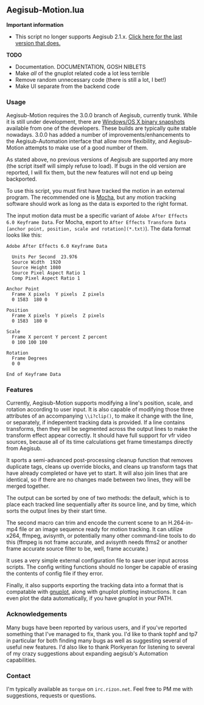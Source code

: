 ## Aegisub-Motion.lua ##

**Important information**

 - This script no longer supports Aegisub 2.1.x. [Click here for the last version that does.][oldver]

**TODO**

 - Documentation. DOCUMENTATION, GOSH NIBLETS
 - Make _all_ of the gnuplot related code a lot less terrible
 - Remove random unnecessary code (there is still a lot, I bet!)
 - Make UI separate from the backend code

### Usage ###

Aegisub-Motion requires the 3.0.0 branch of Aegisub, currently trunk. While it is still under development, there are [Windows/OS X binary snapshots][aegplork] available from one of the developers. These builds are typically quite stable nowadays. 3.0.0 has added a number of improvements/enhancements to the Aegisub-Automation interface that allow more flexibility, and Aegisub-Motion attempts to make use of a good number of them.

As stated above, no previous versions of Aegisub are supported any more (the script itself will simply refuse to load). If bugs in the old version are reported, I will fix them, but the new features will not end up being backported.

To use this script, you must first have tracked the motion in an external program. The recommended one is [Mocha][mocha], but any motion tracking software should work as long as the data is exported to the right format.

The input motion data must be a specific variant of `Adobe After Effects 6.0 Keyframe Data`. For Mocha, export to `After Effects Transform Data [anchor point, position, scale and rotation](*.txt)`). The data format looks like this:

    Adobe After Effects 6.0 Keyframe Data
    
      Units Per Second  23.976
      Source Width  1920
      Source Height 1080
      Source Pixel Aspect Ratio 1
      Comp Pixel Aspect Ratio 1
    
    Anchor Point
      Frame X pixels  Y pixels  Z pixels
      0 1583  180 0
    
    Position
      Frame X pixels  Y pixels  Z pixels
      0 1583  180 0
    
    Scale
      Frame X percent Y percent Z percent
      0 100 100 100
    
    Rotation
      Frame Degrees
      0 0
    
    End of Keyframe Data

### Features ###

Currently, Aegisub-Motion supports modifying a line's position, scale, and rotation according to user input. It is also capable of modifying those three attributes of an accompanying `\\i?clip()`, to make it change with the line, or separately, if indepentent tracking data is provided. If a line contains transforms, then they will be segmented across the output lines to make the transform effect appear correctly. It should have full support for vfr video sources, because all of its time calculations get frame timestamps directly from Aegisub.

It sports a semi-advanced post-processing cleanup function that removes duplicate tags, cleans up override blocks, and cleans up transform tags that have already completed or have yet to start. It will also join lines that are identical, so if there are no changes made between two lines, they will be merged together.

The output can be sorted by one of two methods: the default, which is to place each tracked line sequentially after its source line, and by time, which sorts the output lines by their start time.

The second macro can trim and encode the current scene to an H.264-in-mp4 file or an image sequence ready for motion tracking. It can utilize x264, ffmpeg, avisynth, or potentially many other command-line tools to do this (ffmpeg is not frame accurate, and avisynth needs ffms2 or another frame accurate source filter to be, well, frame accurate.)

It uses a very simple external configuration file to save user input across scripts. The config writing functions should no longer be capable of erasing the contents of config file if they error.

Finally, it also supports exporting the tracking data into a format that is compatable with [gnuplot][gnuplot], along with gnuplot plotting instructions. It can even plot the data automatically, if you have gnuplot in your PATH.

### Acknowledgements ###

Many bugs have been reported by various users, and if you've reported something that I've managed to fix, thank you. I'd like to thank tophf and tp7 in particular for both finding many bugs as well as suggesting several of useful new features. I'd also like to thank Plorkyeran for listening to several of my crazy suggestions about expanding aegisub's Automation capabilities.

### Contact ###

I'm typically available as `torque` on `irc.rizon.net`. Feel free to PM me with suggestions, requests or questions.

[oldver]: https://github.com/torque/Aegisub-Motion/tree/legacy
[aegplork]: http://plorkyeran.com/aegisub/
[mocha]: http://www.imagineersystems.com/
[gnuplot]: http://www.gnuplot.info/